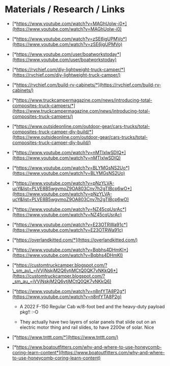 # Materials / Research / Links

-   [*https://www.youtube.com/watch?v=MAGhUolw-i0*](https://www.youtube.com/watch?v=MAGhUolw-i0)

-   [*https://www.youtube.com/watch?v=zSE6jgUPMVo*](https://www.youtube.com/watch?v=zSE6jgUPMVo)

-   [*https://www.youtube.com/user/boatworkstoday*](https://www.youtube.com/user/boatworkstoday)

-   [*https://rvchief.com/diy-lightweight-truck-camper/*](https://rvchief.com/diy-lightweight-truck-camper/)

-   [*https://rvchief.com/build-rv-cabinets/*](https://rvchief.com/build-rv-cabinets/)

-   [*https://www.truckcampermagazine.com/news/introducing-total-composites-truck-campers/*](https://www.truckcampermagazine.com/news/introducing-total-composites-truck-campers/)

-   [*https://www.outsideonline.com/outdoor-gear/cars-trucks/total-composites-truck-camper-diy-build/*](https://www.outsideonline.com/outdoor-gear/cars-trucks/total-composites-truck-camper-diy-build/)

-   [*https://www.youtube.com/watch?v=nMTIxlwSDIQ*](https://www.youtube.com/watch?v=nMTIxlwSDIQ)

-   [*https://www.youtube.com/watch?v=BLYMGsNS2Uo*](https://www.youtube.com/watch?v=BLYMGsNS2Uo)

-   [*https://www.youtube.com/watch?v=pNzYLVA-ucY&list=PLVE8B5wgvmoZ9OA803Cnv7h2gTIBcp6wO*](https://www.youtube.com/watch?v=pNzYLVA-ucY&list=PLVE8B5wgvmoZ9OA803Cnv7h2gTIBcp6wO)

-   [*https://www.youtube.com/watch?v=NZ45cqUsrAc*](https://www.youtube.com/watch?v=NZ45cqUsrAc)

-   [*https://www.youtube.com/watch?v=E23OTRWa91c*](https://www.youtube.com/watch?v=E23OTRWa91c)

-   [*https://overlandkitted.com/*](https://overlandkitted.com/)

-   [*https://www.youtube.com/watch?v=Bqbhs4DHmKI*](https://www.youtube.com/watch?v=Bqbhs4DHmKI)

-   [*https://customtruckcamper.blogspot.com/?\_sm_au\_=iVVjNskjM2Q6vtjMCtQ0QK7vNKkQ6*](https://customtruckcamper.blogspot.com/?_sm_au_=iVVjNskjM2Q6vtjMCtQ0QK7vNKkQ6)

-   [*https://www.youtube.com/watch?v=n8nfYTA8P2g*](https://www.youtube.com/watch?v=n8nfYTA8P2g)

    -   A 2022 F-150 Regular Cab w/8-foot bed and the heavy-duty payload pkg!! :-O

    -   They actually have two layers of solar panels that slide out on an electric motor thing and rail slides, to have 2200w of solar. Nice

-   [*https://www.tnttt.com/*](https://www.tnttt.com/)

-   [*https://www.boatoutfitters.com/why-and-where-to-use-honeycomb-coring-learn-content*](https://www.boatoutfitters.com/why-and-where-to-use-honeycomb-coring-learn-content)


